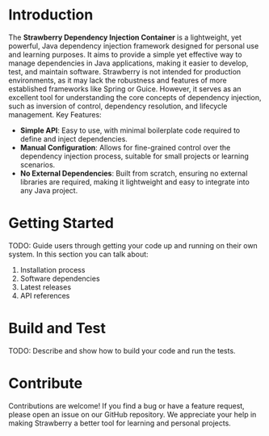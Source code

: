 # Introduction 
The **Strawberry Dependency Injection Container** is a lightweight, yet powerful, Java dependency injection
 framework designed for personal use and learning purposes. It aims to provide a simple yet effective way to manage
 dependencies in Java applications, making it easier to develop, test, and maintain software.
Strawberry is not intended for production environments, as it may lack the robustness and features of more established
 frameworks like Spring or Guice. However, it serves as an excellent tool for understanding the core concepts of dependency
 injection, such as inversion of control, dependency resolution, and lifecycle management.
Key Features:
- **Simple API**: Easy to use, with minimal boilerplate code required to define and inject dependencies.
- **Manual Configuration**: Allows for fine-grained control over the dependency injection process, suitable for small projects
 or learning scenarios.
- **No External Dependencies**: Built from scratch, ensuring no external libraries are required, making it lightweight and
 easy to integrate into any Java project.

# Getting Started
TODO: Guide users through getting your code up and running on their own system. In this section you can talk about:
1.	Installation process
2.	Software dependencies
3.	Latest releases
4.	API references

# Build and Test
TODO: Describe and show how to build your code and run the tests. 

# Contribute
Contributions are welcome! If you find a bug or have a feature request, please open an issue on our GitHub repository. We
 appreciate your help in making Strawberry a better tool for learning and personal projects.

